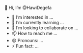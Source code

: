  👋 Hi, I’m @HawiDegefa
- 👀 I’m interested in ...
- 🌱 I’m currently learning ...
- 💞️ I’m looking to collaborate on ...
- 📫 How to reach me ...
- 😄 Pronouns: ...
- ⚡ Fun fact: ...

<!---
HawiDegefa/HawiDegefa is a ✨ special ✨ repository because its `README.md` (this file) appears on your GitHub profile.
You can click the Preview link to take a look at your changes.
--->
